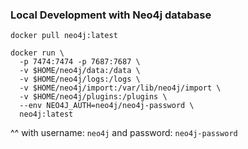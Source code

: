 ### Local Development with Neo4j database

```
docker pull neo4j:latest

docker run \
  -p 7474:7474 -p 7687:7687 \
  -v $HOME/neo4j/data:/data \
  -v $HOME/neo4j/logs:/logs \
  -v $HOME/neo4j/import:/var/lib/neo4j/import \
  -v $HOME/neo4j/plugins:/plugins \
  --env NEO4J_AUTH=neo4j/neo4j-password \
  neo4j:latest
```

^^ with username: `neo4j` and password: `neo4j-password`
